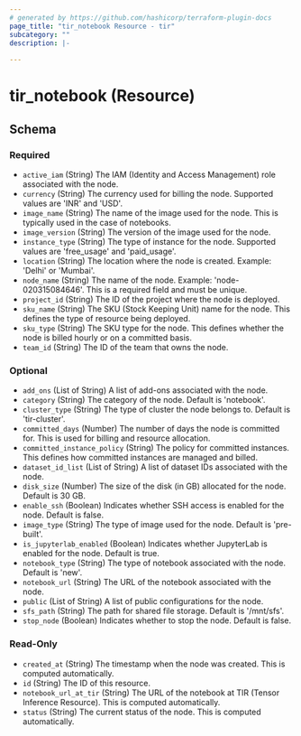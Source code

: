 ```yaml
---
# generated by https://github.com/hashicorp/terraform-plugin-docs
page_title: "tir_notebook Resource - tir"
subcategory: ""
description: |-
  
---
```


# tir_notebook (Resource)





<!-- schema generated by tfplugindocs -->
## Schema

### Required

- `active_iam` (String) The IAM (Identity and Access Management) role associated with the node.
- `currency` (String) The currency used for billing the node. Supported values are 'INR' and 'USD'.
- `image_name` (String) The name of the image used for the node. This is typically used in the case of notebooks.
- `image_version` (String) The version of the image used for the node.
- `instance_type` (String) The type of instance for the node. Supported values are 'free_usage' and 'paid_usage'.
- `location` (String) The location where the node is created. Example: 'Delhi' or 'Mumbai'.
- `node_name` (String) The name of the node. Example: 'node-020315084646'. This is a required field and must be unique.
- `project_id` (String) The ID of the project where the node is deployed.
- `sku_name` (String) The SKU (Stock Keeping Unit) name for the node. This defines the type of resource being deployed.
- `sku_type` (String) The SKU type for the node. This defines whether the node is billed hourly or on a committed basis.
- `team_id` (String) The ID of the team that owns the node.

### Optional

- `add_ons` (List of String) A list of add-ons associated with the node.
- `category` (String) The category of the node. Default is 'notebook'.
- `cluster_type` (String) The type of cluster the node belongs to. Default is 'tir-cluster'.
- `committed_days` (Number) The number of days the node is committed for. This is used for billing and resource allocation.
- `committed_instance_policy` (String) The policy for committed instances. This defines how committed instances are managed and billed.
- `dataset_id_list` (List of String) A list of dataset IDs associated with the node.
- `disk_size` (Number) The size of the disk (in GB) allocated for the node. Default is 30 GB.
- `enable_ssh` (Boolean) Indicates whether SSH access is enabled for the node. Default is false.
- `image_type` (String) The type of image used for the node. Default is 'pre-built'.
- `is_jupyterlab_enabled` (Boolean) Indicates whether JupyterLab is enabled for the node. Default is true.
- `notebook_type` (String) The type of notebook associated with the node. Default is 'new'.
- `notebook_url` (String) The URL of the notebook associated with the node.
- `public` (List of String) A list of public configurations for the node.
- `sfs_path` (String) The path for shared file storage. Default is '/mnt/sfs'.
- `stop_node` (Boolean) Indicates whether to stop the node. Default is false.

### Read-Only

- `created_at` (String) The timestamp when the node was created. This is computed automatically.
- `id` (String) The ID of this resource.
- `notebook_url_at_tir` (String) The URL of the notebook at TIR (Tensor Inference Resource). This is computed automatically.
- `status` (String) The current status of the node. This is computed automatically.
